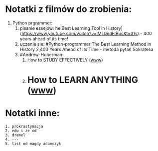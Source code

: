 # Notatki z filmów do zrobienia:
1. Python prgrammer:
	1. pisanie essejów: he Best Learning Tool in History](https://www.youtube.com/watch?v=lML0ndFlBuc&t=31s) - 400 years ahead of its time!
	2. uczenie sie: #Python-programmer The Best Learning Method in History 2,400 Years Ahead of Its Time - metoda pytań Sokratesa
	3. #Andrew-Huberman:
		1. How to STUDY EFFECTIVELY ([www](https://www.youtube.com/watch?v=Ffh_6VkO0W8))
		2. # How to LEARN ANYTHING ([www](https://www.youtube.com/watch?v=I2dm72OuK6M))
		
		
	   
# Notatki inne:
	1. prokrastynacja
	2. edw i ze cd
	3. dremel
	4. ---
	5. list od magdy adamczyk




